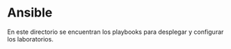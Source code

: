 # Ansible

En este directorio se encuentran los playbooks para desplegar y configurar los laboratorios.
